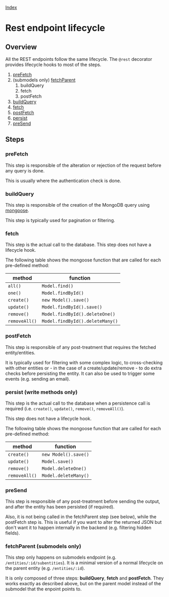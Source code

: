 [Index](./)

# Rest endpoint lifecycle

## Overview
All the REST endpoints follow the same lifecycle. 
The `@rest` decorator provides lifecycle hooks to most of the steps. 

1. [preFetch](#prefetch)
1. (submodels only) [fetchParent](#fetchparent-submodels-only)
   1. buildQuery
   1. fetch
   1. postFetch
1. [buildQuery](#buildquery)
1. [fetch](#fetch)
1. [postFetch](#postfetch)
1. [persist](#persist)
1. [preSend](#presend)

## Steps
### preFetch
This step is responsible of the alteration or rejection of the request before any query is done.

This is usually where the authentication check is done.

### buildQuery
This step is responsible of the creation of the MongoDB query using [mongoose](https://mongoosejs.com/).

This step is typically used for pagination or filtering.

### fetch
This step is the actual call to the database. 
This step does not have a lifecycle hook.

The following table shows the mongoose function that are called for each pre-defined method:

| method        | function                        |
|---------------|---------------------------------|
| `all()`       | `Model.find()`                  |
| `one()`       | `Model.findById()`              |
| `create()`    | `new Model().save()`            | 
| `update()`    | `Model.findById().save()`       | 
| `remove()`    | `Model.findById().deleteOne()`  | 
| `removeAll()` | `Model.findById().deleteMany()` | 

### postFetch
This step is responsible of any post-treatment that requires the fetched entity/entities.

It is typically used for filtering with some complex logic, to cross-checking 
with other entities or - in the case of a create/update/remove - to do extra checks before
persisting the entity. 
It can also be used to trigger some events (e.g. sending an email). 

### persist (write methods only)
This step is the actual call to the database when a persistence call is required 
(i.e. `create()`, `update()`, `remove()`, `removeAll()`).
 
This step does not have a lifecycle hook.

The following table shows the mongoose function that are called for each pre-defined method:

| method        | function             |
|---------------|----------------------|
| `create()`    | `new Model().save()` | 
| `update()`    | `Model.save()`       | 
| `remove()`    | `Model.deleteOne()`  | 
| `removeAll()` | `Model.deleteMany()` | 

### preSend
This step is responsible of any post-treatment before sending the output, and after the entity has been persisted (if required).
 
Also, it is not being called in the fetchParent step (see below), while the postFetch step is. 
This is useful if you want to alter the returned JSON but don't want it to happen internally in the backend 
(e.g. filtering hidden fields).

### fetchParent (submodels only)
This step only happens on submodels endpoint (e.g. `/entities/:id/subentities`). 
It is a minimal version of a normal lifecycle on the parent entity (e.g. `/entities/:id`). 

It is only composed of three steps: **buildQuery**, **fetch** and **postFetch**. 
They works exactly as described above, but on the parent model instead of the 
submodel that the enpoint points to. 
